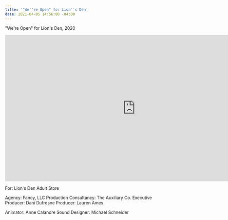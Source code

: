 ```yaml
---
title: '"We''re Open" for Lion''s Den'
date: 2021-04-05 14:56:00 -04:00
---
```


"We're Open" for Lion's Den, 2020

<iframe width="854" height="480" src="https://vimeo.com/426295071 "frameborder="0" allow="accelerometer; autoplay; clipboard-write; encrypted-media; gyroscope; picture-in-picture" allowfullscreen></iframe>

For: Lion's Den Adult Store

Agency: Fancy, LLC
Production Consultancy: The Auxiliary Co.
Executive Producer: Dani Dufresne
Producer: Lauren Ames

Animator: Anne Calandre
Sound Designer: Michael Schneider


